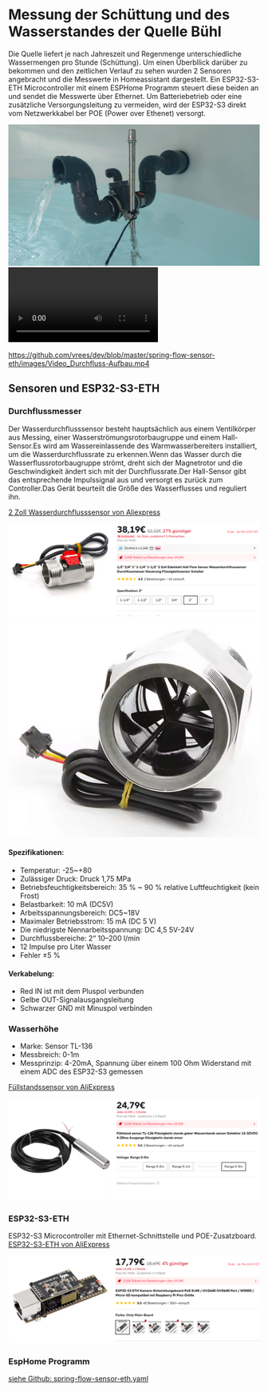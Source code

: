# Messung der Schüttung und des Wasserstandes der Quelle Bühl

Die Quelle liefert je nach Jahreszeit und Regenmenge unterschiedliche Wassermengen pro Stunde (Schüttung). Um einen Überbllick darüber zu bekommen und den zeitlichen Verlauf zu sehen wurden 2 Sensoren angebracht und die Messwerte in Homeassistant dargestellt. 
Ein ESP32-S3-ETH Microcontroller mit einem ESPHome Programm steuert diese beiden an und sendet die Messwerte über Ethernet. 
Um Batteriebetrieb oder eine zusätzliche Versorgungsleitung zu vermeiden, wird der ESP32-S3 direkt vom Netzwerkkabel ber POE (Power over Ethenet) versorgt.

![Durchfluss-Aufbau_1](images/Durchfluss-Aufbau_1.jpeg)
![Video](images/Video_Durchfluss-Aufbau.mp4)

https://github.com/vrees/dev/blob/master/spring-flow-sensor-eth/images/Video_Durchfluss-Aufbau.mp4



## Sensoren und ESP32-S3-ETH

### Durchflussmesser
Der Wasserdurchflusssensor besteht hauptsächlich aus einem Ventilkörper aus Messing, einer Wasserströmungsrotorbaugruppe und einem Hall-Sensor.Es wird am Wassereinlassende des Warmwasserbereiters installiert, um die Wasserdurchflussrate zu erkennen.Wenn das Wasser durch die Wasserflussrotorbaugruppe strömt, dreht sich der Magnetrotor und die Geschwindigkeit ändert sich mit der Durchflussrate.Der Hall-Sensor gibt das entsprechende Impulssignal aus und versorgt es zurück zum Controller.Das Gerät beurteilt die Größe des Wasserflusses und reguliert ihn.

[2 Zoll Wasserdurchflusssensor von Aliexpress](https://de.aliexpress.com/item/1005005590947529.html?spm=a2g0o.order_list.order_list_main.23.64fc5c5fTtG8rC&gatewayAdapt=glo2deu)

![Wasserdurchflusssensor_1](images/Wasserdurchflusssensor_1.png)
![Wasserdurchflusssensor_2](images/Wasserdurchflusssensor_2.png)

#### Spezifikationen:
- Temperatur: -25~+80
- Zulässiger Druck: Druck 1,75 MPa
- Betriebsfeuchtigkeitsbereich: 35 % ~ 90 % relative Luftfeuchtigkeit (kein Frost)
- Belastbarkeit: 10 mA (DC5V)
- Arbeitsspannungsbereich: DC5~18V
- Maximaler Betriebsstrom: 15 mA (DC 5 V)
- Die niedrigste Nennarbeitsspannung: DC 4,5 5V-24V
- Durchflussbereiche: 2“ 10–200 l/min
- 12 Impulse pro Liter Wasser
- Fehler ±5 %

#### Verkabelung:
- Red IN ist mit dem Pluspol verbunden
- Gelbe OUT-Signalausgangsleitung
- Schwarzer GND mit Minuspol verbinden

### Wasserhöhe
- Marke: Sensor TL-136
- Messbreich: 0-1m
- Messprinzip: 4-20mA, Spannung über einem 100 Ohm Widerstand mit einem ADC des ESP32-S3 gemessen 

[Füllstandssensor von AliExpress](https://www.aliexpress.com/p/order/index.html?spm=a2g0o.home.headerAcount.2.22e712e21IF8nH)

![Wasserstandsensor](images/Wasserstandsensor_1.png)

### ESP32-S3-ETH
ESP32-S3 Microcontroller mit Ethernet-Schnittstelle und POE-Zusatzboard. 
[ESP32-S3-ETH von AliExpress](https://de.aliexpress.com/item/1005007945002026.html?spm=a2g0o.order_list.order_list_main.79.64fc5c5fTtG8rC&gatewayAdapt=glo2deu)

![ESP32-S3-ETH](images/ESP32-S3-ETH.png)

### EspHome Programm

[siehe Github: spring-flow-sensor-eth.yaml](https://github.com/vrees/homeassistant/blob/master/esphome/spring-flow-sensor-eth.yaml)


